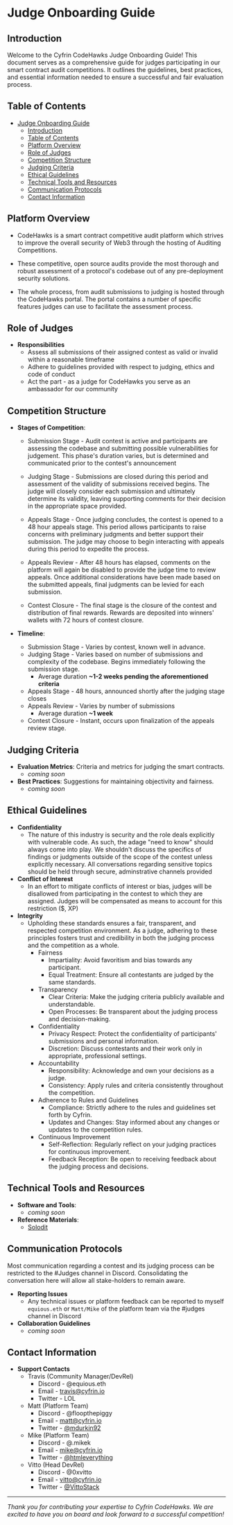 # Judge Onboarding Guide

## Introduction

Welcome to the Cyfrin CodeHawks Judge Onboarding Guide! This document serves as a comprehensive guide for judges participating in our smart contract audit competitions. It outlines the guidelines, best practices, and essential information needed to ensure a successful and fair evaluation process.

## Table of Contents

- [Judge Onboarding Guide](#judge-onboarding-guide)
  - [Introduction](#introduction)
  - [Table of Contents](#table-of-contents)
  - [Platform Overview](#platform-overview)
  - [Role of Judges](#role-of-judges)
  - [Competition Structure](#competition-structure)
  - [Judging Criteria](#judging-criteria)
  - [Ethical Guidelines](#ethical-guidelines)
  - [Technical Tools and Resources](#technical-tools-and-resources)
  - [Communication Protocols](#communication-protocols)
  - [Contact Information](#contact-information)

## Platform Overview

- CodeHawks is a smart contract competitive audit platform which strives to improve the overall security of Web3 through the hosting of Auditing Competitions.

- These competitive, open source audits provide the most thorough and robust assessment of a protocol's codebase out of any pre-deployment security solutions.

- The whole process, from audit submissions to judging is hosted through the CodeHawks portal. The portal contains a number of specific features judges can use to facilitate the assessment process.

## Role of Judges

- **Responsibilities**
  - Assess all submissions of their assigned contest as valid or invalid within a reasonable timeframe
  - Adhere to guidelines provided with respect to judging, ethics and code of conduct
  - Act the part - as a judge for CodeHawks you serve as an ambassador for our community

## Competition Structure

- **Stages of Competition**:

  - Submission Stage - Audit contest is active and participants are assessing the codebase and submitting possible vulnerabilities for judgement. This phase's duration varies, but is determined and communicated prior to the contest's announcement

  - Judging Stage - Submissions are closed during this period and assessment of the validity of submissions received begins. The judge will closely consider each submission and ultimately determine its validity, leaving supporting comments for their decision in the appropriate space provided.

  - Appeals Stage - Once judging concludes, the contest is opened to a 48 hour appeals stage. This period allows participants to raise concerns with preliminary judgments and better support their submission. The judge may choose to begin interacting with appeals during this period to expedite the process.

  - Appeals Review - After 48 hours has elapsed, comments on the platform will again be disabled to provide the judge time to review appeals. Once additional considerations have been made based on the submitted appeals, final judgments can be levied for each submission.

  - Contest Closure - The final stage is the closure of the contest and distribution of final rewards. Rewards are deposited into winners' wallets with 72 hours of contest closure.

- **Timeline**:
  - Submission Stage - Varies by contest, known well in advance.
  - Judging Stage - Varies based on number of submissions and complexity of the codebase. Begins immediately following the submission stage.
    - Average duration **~1-2 weeks pending the aforementioned criteria**
  - Appeals Stage - 48 hours, announced shortly after the judging stage closes
  - Appeals Review - Varies by number of submissions
    - Average duration **~1 week**
  - Contest Closure - Instant, occurs upon finalization of the appeals review stage.

## Judging Criteria

- **Evaluation Metrics**: Criteria and metrics for judging the smart contracts.
  - _coming soon_
- **Best Practices**: Suggestions for maintaining objectivity and fairness.
  - _coming soon_

## Ethical Guidelines

- **Confidentiality**
  - The nature of this industry is security and the role deals explicitly with vulnerable code. As such, the adage "need to know" should always come into play. We shouldn't discuss the specifics of findings or judgments outside of the scope of the contest unless explicitly necessary. All conversations regarding sensitive topics should be held through secure, adminstrative channels provided
- **Conflict of Interest**
  - In an effort to mitigate conflicts of interest or bias, judges will be disallowed from participating in the contest to which they are assigned. Judges will be compensated as means to account for this restriction ($, XP)
- **Integrity**
  - Upholding these standards ensures a fair, transparent, and respected competition environment. As a judge, adhering to these principles fosters trust and credibility in both the judging process and the competition as a whole.
    - Fairness
      - Impartiality: Avoid favoritism and bias towards any participant.
      - Equal Treatment: Ensure all contestants are judged by the same standards.
    - Transparency
      - Clear Criteria: Make the judging criteria publicly available and understandable.
      - Open Processes: Be transparent about the judging process and decision-making.
    - Confidentiality
      - Privacy Respect: Protect the confidentiality of participants' submissions and personal information.
      - Discretion: Discuss contestants and their work only in appropriate, professional settings.
    - Accountability
      - Responsibility: Acknowledge and own your decisions as a judge.
      - Consistency: Apply rules and criteria consistently throughout the competition.
    - Adherence to Rules and Guidelines
      - Compliance: Strictly adhere to the rules and guidelines set forth by Cyfrin.
      - Updates and Changes: Stay informed about any changes or updates to the competition rules.
    - Continuous Improvement
      - Self-Reflection: Regularly reflect on your judging practices for continuous improvement.
      - Feedback Reception: Be open to receiving feedback about the judging process and decisions.

## Technical Tools and Resources

- **Software and Tools**:
  - _coming soon_
- **Reference Materials**:
  - [Solodit](https://solodit.xyz/)

## Communication Protocols

Most communication regarding a contest and its judging process can be restricted to the #Judges channel in Discord. Consolidating the conversation here will allow all stake-holders to remain aware.

- **Reporting Issues**
  - Any technical issues or platform feedback can be reported to myself `equious.eth` or `Matt/Mike` of the platform team via the #judges channel in Discord
- **Collaboration Guidelines**
  - _coming soon_

## Contact Information

- **Support Contacts**
  - Travis (Community Manager/DevRel)
    - Discord - @equious.eth
    - Email - travis@cyfrin.io
    - Twitter - LOL
  - Matt (Platform Team)
    - Discord - @floopthepiggy
    - Email - matt@cyfrin.io
    - Twitter - [@mdurkin92](https://twitter.com/mdurkin92)
  - Mike (Platform Team)
    - Discord - @.mikek
    - Email - mike@cyfrin.io
    - Twitter - [@htmleverything](https://twitter.com/htmleverything)
  - Vitto (Head DevRel)
    - Discord - @0xvitto
    - Email - vitto@cyfrin.io
    - Twitter - [@VittoStack](https://twitter.com/VittoStack)

---

_Thank you for contributing your expertise to Cyfrin CodeHawks. We are excited to have you on board and look forward to a successful competition!_
